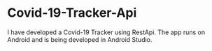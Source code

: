 # Covid-19-Tracker-Api

I have developed a Covid-19 Tracker using RestApi. The app runs on Android and is being developed in Android Studio.
